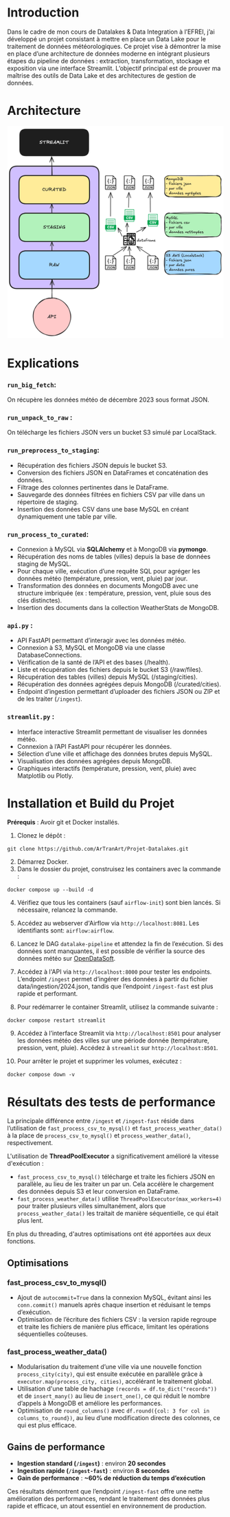 # Introduction
Dans le cadre de mon cours de Datalakes & Data Integration à l’EFREI, j’ai développé un projet consistant à mettre en place un Data Lake pour le traitement de données météorologiques. Ce projet vise à démontrer la mise en place d’une architecture de données moderne en intégrant plusieurs étapes du pipeline de données : extraction, transformation, stockage et exposition via une interface Streamlit. L’objectif principal est de prouver ma maîtrise des outils de Data Lake et des architectures de gestion de données.

# Architecture
![Architecture du projet](assets/architecture.png)

# Explications
### `run_big_fetch`: 
On récupère les données météo de décembre 2023 sous format JSON. 
### `run_unpack_to_raw` :
On télécharge les fichiers JSON vers un bucket S3 simulé par LocalStack.
### `run_preprocess_to_staging`: 
- Récupération des fichiers JSON depuis le bucket S3.
- Conversion des fichiers JSON en DataFrames et concaténation des données.
- Filtrage des colonnes pertinentes dans le DataFrame.
- Sauvegarde des données filtrées en fichiers CSV par ville dans un répertoire de staging.
- Insertion des données CSV dans une base MySQL en créant dynamiquement une table par ville.
### `run_process_to_curated`: 
- Connexion à MySQL via **SQLAlchemy** et à MongoDB via **pymongo**.
- Récupération des noms de tables (villes) depuis la base de données staging de MySQL.
- Pour chaque ville, exécution d’une requête SQL pour agréger les données météo (température, pression, vent, pluie) par jour.
- Transformation des données en documents MongoDB avec une structure imbriquée (ex : température, pression, vent, pluie sous des clés distinctes).
- Insertion des documents dans la collection WeatherStats de MongoDB.
### `api.py` :
- API FastAPI permettant d’interagir avec les données météo.
- Connexion à S3, MySQL et MongoDB via une classe DatabaseConnections.
- Vérification de la santé de l’API et des bases (/health).
- Liste et récupération des fichiers depuis le bucket S3 (/raw/files).
- Récupération des tables (villes) depuis MySQL (/staging/cities).
- Récupération des données agrégées depuis MongoDB (/curated/cities).
- Endpoint d’ingestion permettant d’uploader des fichiers JSON ou ZIP et de les traiter (`/ingest`).
### `streamlit.py` :
- Interface interactive Streamlit permettant de visualiser les données météo.
- Connexion à l’API FastAPI pour récupérer les données.
- Sélection d’une ville et affichage des données brutes depuis MySQL.
- Visualisation des données agrégées depuis MongoDB.
- Graphiques interactifs (température, pression, vent, pluie) avec Matplotlib ou Plotly.

# Installation et Build du Projet
**Prérequis** : Avoir git et Docker installés.
1. Clonez le dépôt :
 ```
git clone https://github.com/ArTranArt/Projet-Datalakes.git
```
2. Démarrez Docker.
3. Dans le dossier du projet, construisez les containers avec la commande :
```
docker compose up --build -d
```
4. Vérifiez que tous les containers (sauf `airflow-init`) sont bien lancés. Si nécessaire, relancez la commande.

5. Accédez au webserver d'Airflow via `http://localhost:8081`. Les identifiants sont: `airflow:airflow`.

6. Lancez le DAG `datalake-pipeline` et attendez la fin de l’exécution. Si des données sont manquantes, il est possible de vérifier la source des données météo sur [OpenDataSoft](https://public.opendatasoft.com/explore/dataset/donnees-synop-essentielles-omm).

7. Accédez à l'API via `http://localhost:8000` pour tester les endpoints. L’endpoint `/ingest` permet d’ingérer des données à partir du fichier data/ingestion/2024.json, tandis que l’endpoint `/ingest-fast` est plus rapide et performant.

8.	Pour redémarrer le container Streamlit, utilisez la commande suivante :
```
docker compose restart streamlit
```

9.	Accédez à l’interface Streamlit via `http://localhost:8501` pour analyser les données météo des villes sur une période donnée (température, pression, vent, pluie).
Accédez à `streamlit` sur `http://localhost:8501`.

10.	Pour arrêter le projet et supprimer les volumes, exécutez :
```
docker compose down -v
```

# Résultats des tests de performance

La principale différence entre `/ingest` et `/ingest-fast` réside dans l’utilisation de `fast_process_csv_to_mysql()` et `fast_process_weather_data()` à la place de `process_csv_to_mysql()` et `process_weather_data()`, respectivement.

L'utilisation de **ThreadPoolExecutor** a significativement amélioré la vitesse d'exécution :
- `fast_process_csv_to_mysql()` télécharge et traite les fichiers JSON en parallèle, au lieu de les traiter un par un. Cela accélère le chargement des données depuis S3 et leur conversion en DataFrame.
- `fast_process_weather_data()` utilise `ThreadPoolExecutor(max_workers=4)` pour traiter plusieurs villes simultanément, alors que `process_weather_data()` les traitait de manière séquentielle, ce qui était plus lent.

En plus du threading, d'autres optimisations ont été apportées aux deux fonctions.

## Optimisations

### fast_process_csv_to_mysql()
- Ajout de `autocommit=True` dans la connexion MySQL, évitant ainsi les `conn.commit()` manuels après chaque insertion et réduisant le temps d’exécution.
- Optimisation de l’écriture des fichiers CSV : la version rapide regroupe et traite les fichiers de manière plus efficace, limitant les opérations séquentielles coûteuses.

### fast_process_weather_data()
- Modularisation du traitement d’une ville via une nouvelle fonction `process_city(city)`, qui est ensuite exécutée en parallèle grâce à `executor.map(process_city, cities)`, accélérant le traitement global.
- Utilisation d'une table de hachage `(records = df.to_dict("records"))` et de `insert_many()` au lieu de `insert_one()`, ce qui réduit le nombre d’appels à MongoDB et améliore les performances.
- Optimisation de `round_columns()` avec `df.round({col: 3 for col in columns_to_round})`, au lieu d’une modification directe des colonnes, ce qui est plus efficace.

## Gains de performance
- **Ingestion standard (`/ingest`)** : environ **20 secondes**
- **Ingestion rapide (`/ingest-fast`)** : environ **8 secondes**
- **Gain de performance** : **~60% de réduction du temps d’exécution**

Ces résultats démontrent que l’endpoint `/ingest-fast` offre une nette amélioration des performances, rendant le traitement des données plus rapide et efficace, un atout essentiel en environnement de production.

